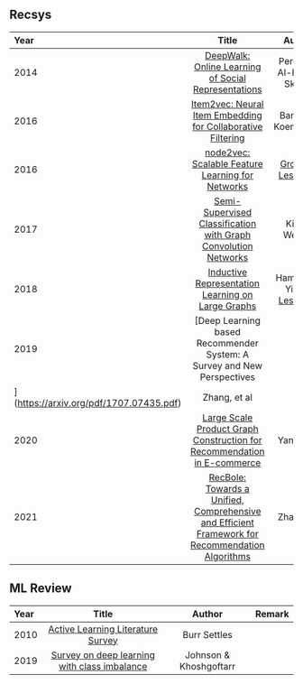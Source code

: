 ## Recsys

|Year| Title      | Author |Remark|
| :---        |    :----:   |   :---:| :---:|
|2014| [DeepWalk: Online Learning of Social Representations](https://arxiv.org/pdf/1403.6652.pdf) | Perozzi & Al-Rfou & Skiena |[code](https://github.com/phanein/deepwalk)|
|2016| [Item2vec: Neural Item Embedding for Collaborative Filtering](https://arxiv.org/pdf/1603.04259.pdf) | Barkan & Koenigstein  ||
|2016| [node2vec: Scalable Feature Learning for Networks](https://arxiv.org/pdf/1607.00653.pdf) | [Grover](https://aditya-grover.github.io/) & [Leskovec](https://cs.stanford.edu/people/jure/)  |[code](https://github.com/aditya-grover/node2vec)|
|2017| [Semi-Supervised Classification with Graph Convolution Networks](https://arxiv.org/pdf/1609.02907.pdf) |Kipf & Welling||
|2018| [Inductive Representation Learning on Large Graphs](https://arxiv.org/pdf/1706.02216.pdf) | Hamilton & Ying & [Leskovec](https://cs.stanford.edu/people/jure/)  ||
|2019| [Deep Learning based Recommender System: A Survey and New Perspectives
](https://arxiv.org/pdf/1707.07435.pdf) | Zhang, et al ||
|2020| [Large Scale Product Graph Construction for Recommendation in E-commerce](https://arxiv.org/pdf/2010.05525.pdf) | Yang et.al  ||
|2021| [RecBole: Towards a Unified, Comprehensive and Efficient Framework for Recommendation Algorithms](https://arxiv.org/pdf/2011.01731.pdf) | Zhao et.al  ||

## ML Review

|Year| Title      | Author |Remark|
| :---        |    :----:   |   :---:| :---:|
|2010| [Active Learning Literature Survey](https://burrsettles.com/pub/settles.activelearning.pdf) | Burr Settles ||
|2019| [Survey on deep learning with class imbalance](https://link.springer.com/content/pdf/10.1186/s40537-019-0192-5.pdf) | Johnson & Khoshgoftarr ||
